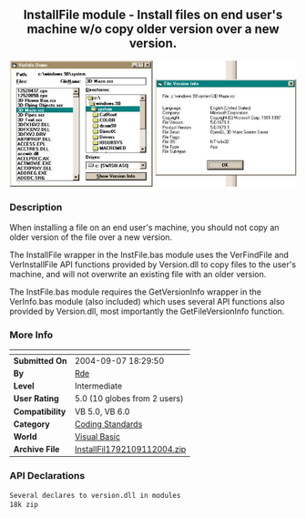 ﻿<div align="center">

## InstallFile module \- Install files on end user's machine w/o copy older version over a new version\.

<img src="PIC200452923555804.jpg">
</div>

### Description

When installing a file on an end user's machine, you should not copy an older version of the file over a new version.

The InstallFile wrapper in the InstFile.bas module uses the VerFindFile and VerInstallFile API functions provided by Version.dll to copy files to the user's machine, and will not overwrite an existing file with an older version.

The InstFile.bas module requires the GetVersionInfo wrapper in the VerInfo.bas module (also included) which uses several API functions also provided by Version.dll, most importantly the GetFileVersionInfo function.
 
### More Info
 


<span>             |<span>
---                |---
**Submitted On**   |2004-09-07 18:29:50
**By**             |[Rde](https://github.com/Planet-Source-Code/PSCIndex/blob/master/ByAuthor/rde.md)
**Level**          |Intermediate
**User Rating**    |5.0 (10 globes from 2 users)
**Compatibility**  |VB 5\.0, VB 6\.0
**Category**       |[Coding Standards](https://github.com/Planet-Source-Code/PSCIndex/blob/master/ByCategory/coding-standards__1-43.md)
**World**          |[Visual Basic](https://github.com/Planet-Source-Code/PSCIndex/blob/master/ByWorld/visual-basic.md)
**Archive File**   |[InstallFil1792109112004\.zip](https://github.com/Planet-Source-Code/rde-installfile-module-install-files-on-end-user-s-machine-w-o-copy-older-version-over-a-n__1-53446/archive/master.zip)

### API Declarations

```
Several declares to version.dll in modules
18k zip
```





